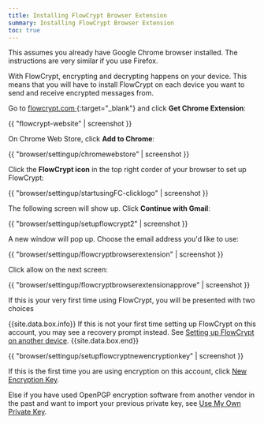 ```yaml
---
title: Installing FlowCrypt Browser Extension
summary: Installing FlowCrypt Browser Extension
toc: true
---
```


This assumes you already have Google Chrome browser installed. The instructions are very similar if you use Firefox.

With FlowCrypt, encrypting and decrypting happens on your device. This means that you will have to install FlowCrypt on each device you want to send and receive encrypted messages from.

Go to [flowcrypt.com&nbsp;<i class='fa fa-external-link'></i>](https://flowcrypt.com){:target="_blank"} and click **Get Chrome Extension**:

{{ "flowcrypt-website" | screenshot }}

On Chrome Web Store, click **Add to Chrome**:

{{ "browser/settingup/chromewebstore" | screenshot }}

Click the **FlowCrypt icon** in the top right corder of your browser to set up FlowCrypt:

{{ "browser/settingup/startusingFC-clicklogo" | screenshot }}

The following screen will show up. Click **Continue with Gmail**:

{{ "browser/settingup/setupflowcrypt2" | screenshot }}

A new window will pop up. Choose the email address you'd like to use:

{{ "browser/settingup/flowcryptbrowserextension" | screenshot }}

Click allow on the next screen:

{{ "browser/settingup/flowcryptbrowserextensionapprove" | screenshot }}

If this is your very first time using FlowCrypt, you will be presented with two choices

{{site.data.box.info}}
If this is not your first time setting up FlowCrypt on this account, you may see a recovery prompt instead. See [Setting up FlowCrypt on another device](another-device.html).
{{site.data.box.end}}

{{ "browser/settingup/setupflowcryptnewencryptionkey" | screenshot }}

If this is the first time you are using encryption on this account, click [New Encryption Key](new-private-key.html).

Else if you have used OpenPGP encryption software from another vendor in the past and want to import your previous private key, see [Use My Own Private Key](import-private-key.html).
